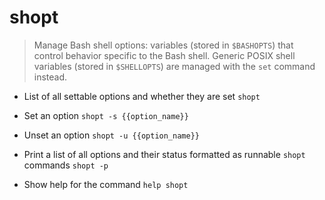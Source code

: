 # shopt
> Manage Bash shell options: variables (stored in `$BASHOPTS`) that control behavior specific to the Bash shell.
> Generic POSIX shell variables (stored in `$SHELLOPTS`) are managed with the `set` command instead.

- List of all settable options and whether they are set
`shopt`

- Set an option
`shopt -s {{option_name}}`

- Unset an option
`shopt -u {{option_name}}`

- Print a list of all options and their status formatted as runnable `shopt` commands
`shopt -p`

- Show help for the command
`help shopt`
